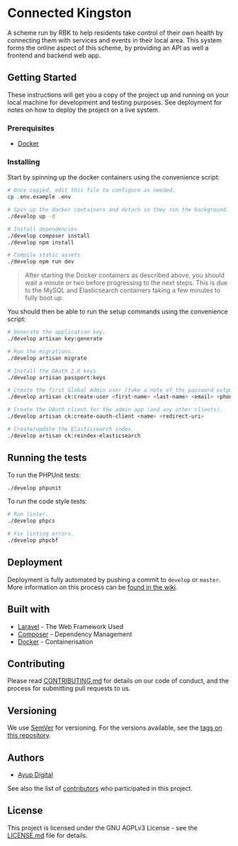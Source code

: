 # Connected Kingston

A scheme run by RBK to help residents take control of their own health by connecting them with services and events in their local area.
This system forms the online aspect of this scheme, by providing an API as well a frontend and backend web app.

## Getting Started

These instructions will get you a copy of the project up and running on your local machine for development and testing purposes. 
See deployment for notes on how to deploy the project on a live system.

### Prerequisites

* [Docker](https://docker.com/)

### Installing

Start by spinning up the docker containers using the convenience script:

```bash
# Once copied, edit this file to configure as needed.
cp .env.example .env

# Spin up the docker containers and detach so they run the background.
./develop up -d

# Install dependencies.
./develop composer install
./develop npm install

# Compile static assets.
./develop npm run dev
```

> After starting the Docker containers as described above, you should
wait a minute or two before progressing to the next steps. This is due
to the MySQL and Elasticsearch containers taking a few minutes to fully
boot up.

You should then be able to run the setup commands using the convenience script:

```bash
# Generate the application key.
./develop artisan key:generate

# Run the migrations.
./develop artisan migrate

# Install the OAuth 2.0 keys.
./develop artisan passport:keys

# Create the first Global Admin user (take a note of the password outputted).
./develop artisan ck:create-user <first-name> <last-name> <email> <phone-number>

# Create the OAuth client for the admin app (and any other clients).
./develop artisan ck:create-oauth-client <name> <redirect-uri>

# Create/update the Elasticsearch index.
./develop artisan ck:reindex-elasticsearch
```

## Running the tests

To run the PHPUnit tests:
 
```bash
./develop phpunit
```

To run the code style tests:

```bash
# Run linter.
./develop phpcs

# Fix linting errors.
./develop phpcbf
```

## Deployment

Deployment is fully automated by pushing a commit to `develop` or `master`. More information on this process can be [found in the wiki](https://github.com/RoyalBoroughKingston/ck-api/wiki/Branching-and-Release-Strategy#continuous-delivery).

## Built with

* [Laravel](https://laravel.com/docs/) - The Web Framework Used
* [Composer](https://getcomposer.org/doc/) - Dependency Management
* [Docker](https://www.docker.com/) - Containerisation

## Contributing

Please read [CONTRIBUTING.md](CONTRIBUTING.md) for details on our code of conduct, and the process for submitting pull requests to us.

## Versioning

We use [SemVer](http://semver.org/) for versioning. For the versions available, see the [tags on this repository](https://github.com/RoyalBoroughKingston/ck-api/tags). 

## Authors

* [Ayup Digital](https://ayup.agency/)

See also the list of [contributors](https://github.com/RoyalBoroughKingston/ck-api/contributors) who participated in this project.

## License

This project is licensed under the GNU AGPLv3 License - see the [LICENSE.md](LICENSE.md) file for details.
